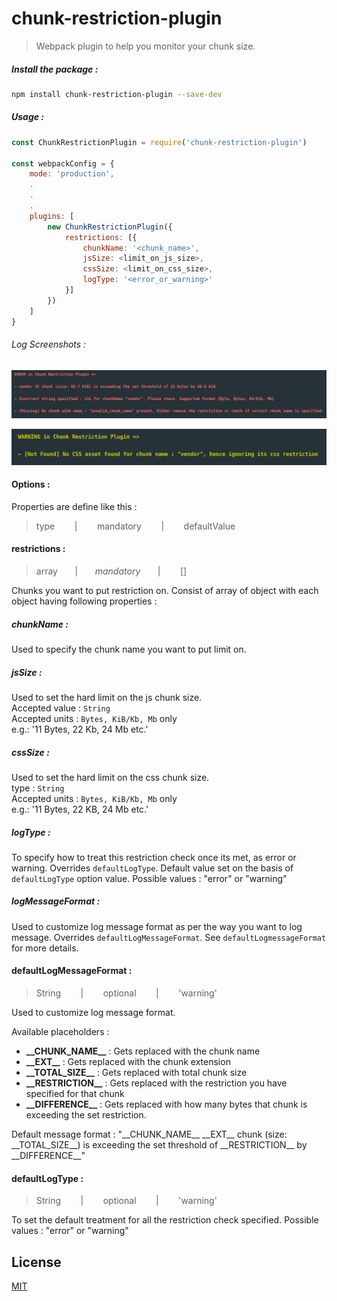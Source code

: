 # chunk-restriction-plugin
> Webpack plugin to help you monitor your chunk size.

##### Install the package :
```bash
npm install chunk-restriction-plugin --save-dev
```

##### Usage :
```javascript
const ChunkRestrictionPlugin = require('chunk-restriction-plugin')

const webpackConfig = {
	mode: 'production',
	.
	.
	.
	plugins: [
		new ChunkRestrictionPlugin({
		    restrictions: [{
		    	chunkName: '<chunk_name>',
		    	jsSize: <limit_on_js_size>,
		    	cssSize: <limit_on_css_size>,
		    	logType: '<error_or_warning>'
		    }]
		})
	]
}
```

###### Log Screenshots :
![Error Log](./screenshots/error.png)

![Warning log](./screenshots/warning.png)

#### Options :
Properties are define like this :
> type &nbsp;&nbsp;&nbsp;&nbsp;&nbsp;&nbsp; | &nbsp;&nbsp;&nbsp;&nbsp;&nbsp;&nbsp; mandatory &nbsp;&nbsp;&nbsp;&nbsp;&nbsp;&nbsp; | &nbsp;&nbsp;&nbsp;&nbsp;&nbsp;&nbsp; defaultValue


#### restrictions :
> array  &nbsp;&nbsp;&nbsp;&nbsp;&nbsp;&nbsp;|  &nbsp;&nbsp;&nbsp;&nbsp;&nbsp;&nbsp;_mandatory_ &nbsp;&nbsp;&nbsp;&nbsp;&nbsp;&nbsp;|  &nbsp;&nbsp;&nbsp;&nbsp;&nbsp;&nbsp; []

Chunks you want to put restriction on. Consist of array of object with each object having following properties : 

##### chunkName :
Used to specify the chunk name you want to put limit on.

##### jsSize :
Used to set the hard limit on the js chunk size. <br/>
Accepted value : `String` <br/>
Accepted units : `Bytes, KiB/Kb, Mb` only<br/>
e.g.: '11 Bytes, 22 Kb, 24 Mb etc.'

##### cssSize :
Used to set the hard limit on the css chunk size.<br/>
type : `String` <br/>
Accepted units : `Bytes, KiB/Kb, Mb` only <br/>
e.g.: '11 Bytes, 22 KB, 24 Mb etc.'

##### logType :
To specify how to treat this restriction check once its met, as error or warning. Overrides `defaultLogType`. Default value set on the basis of `defaultLogType` option value.
Possible values : "error" or "warning"

##### logMessageFormat :
Used to customize log message format as per the way you want to log message. Overrides `defaultLogMessageFormat`. See `defaultLogmessageFormat` for more details.

#### defaultLogMessageFormat :
> String &nbsp;&nbsp;&nbsp;&nbsp;&nbsp;&nbsp; | &nbsp;&nbsp;&nbsp;&nbsp;&nbsp;&nbsp; optional &nbsp;&nbsp;&nbsp;&nbsp;&nbsp;&nbsp; | &nbsp;&nbsp;&nbsp;&nbsp;&nbsp;&nbsp; 'warning'

Used to customize log message format.<br/>

Available placeholders : 
<ul>
    <li><b>__CHUNK_NAME__</b> : Gets replaced with the chunk name</li>
    <li><b>__EXT__</b> : Gets replaced with the chunk extension</li>
    <li><b>__TOTAL_SIZE__</b> : Gets replaced with total chunk size</li>
    <li><b>__RESTRICTION__</b> : Gets replaced with the restriction you have specified for that chunk</li>
    <li><b>__DIFFERENCE__</b> : Gets replaced with how many bytes that chunk is exceeding the set restriction.</li>
</ul>
Default message format : "__CHUNK_NAME__ __EXT__ chunk (size: __TOTAL_SIZE__) is exceeding the set threshold of __RESTRICTION__ by __DIFFERENCE__"

#### defaultLogType :
> String &nbsp;&nbsp;&nbsp;&nbsp;&nbsp;&nbsp; | &nbsp;&nbsp;&nbsp;&nbsp;&nbsp;&nbsp; optional &nbsp;&nbsp;&nbsp;&nbsp;&nbsp;&nbsp; | &nbsp;&nbsp;&nbsp;&nbsp;&nbsp;&nbsp; 'warning'

To set the default treatment for all the restriction check specified. Possible values : "error" or "warning"


License
-
[MIT](https://github.com/prate3k/reactify-observe/blob/master/LICENSE)